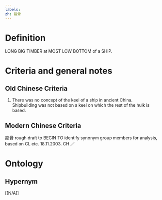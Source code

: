 ```yaml
---
labels: 
zh: 龍骨
---
```


# Definition
LONG BIG TIMBER at MOST LOW BOTTOM of a SHIP.
# Criteria and general notes
## Old Chinese Criteria
1. There was no concept of the keel of a ship in ancient China. Shipbuilding was not based on a keel on which the rest of the hulk is based.
## Modern Chinese Criteria
龍骨
rough draft to BEGIN TO identify synonym group members for analysis, based on CL etc. 18.11.2003. CH ／
# Ontology

## Hypernym
[[N/A]]